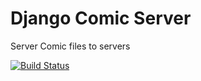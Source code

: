 # Django Comic Server

Server Comic files to servers

[![Build Status](https://travis-ci.org/mstuttgart/django-comic-rest-api.svg?branch=develop)](https://travis-ci.org/mstuttgart/django-comic-rest-api)